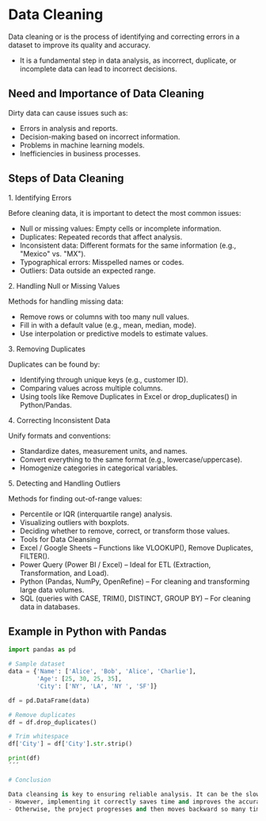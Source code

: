 # Data Cleaning

Data cleaning or  is the process of identifying and correcting errors in a dataset to improve its quality and accuracy.
- It is a fundamental step in data analysis, as incorrect, duplicate, or incomplete data can lead to incorrect decisions.

## Need and Importance of Data Cleaning

Dirty data can cause issues such as:

- Errors in analysis and reports.
- Decision-making based on incorrect information.
- Problems in machine learning models.
- Inefficiencies in business processes.

## Steps of Data Cleaning

1️. Identifying Errors

Before cleaning data, it is important to detect the most common issues:

- Null or missing values: Empty cells or incomplete information. 
- Duplicates: Repeated records that affect analysis. 
- Inconsistent data: Different formats for the same information (e.g., "Mexico" vs. "MX"). 
- Typographical errors: Misspelled names or codes. 
- Outliers: Data outside an expected range.

2️. Handling Null or Missing Values

Methods for handling missing data:

- Remove rows or columns with too many null values.
- Fill in with a default value (e.g., mean, median, mode).
- Use interpolation or predictive models to estimate values.

3️. Removing Duplicates

Duplicates can be found by:

- Identifying through unique keys (e.g., customer ID).
- Comparing values across multiple columns.
- Using tools like Remove Duplicates in Excel or drop_duplicates() in Python/Pandas.

4️. Correcting Inconsistent Data

Unify formats and conventions:
- Standardize dates, measurement units, and names.
- Convert everything to the same format (e.g., lowercase/uppercase).
- Homogenize categories in categorical variables.

5️. Detecting and Handling Outliers

Methods for finding out-of-range values:
- Percentile or IQR (interquartile range) analysis.
- Visualizing outliers with boxplots.
- Deciding whether to remove, correct, or transform those values.
- Tools for Data Cleansing
- Excel / Google Sheets – Functions like VLOOKUP(), Remove Duplicates, FILTER().
- Power Query (Power BI / Excel) – Ideal for ETL (Extraction, Transformation, and Load).
- Python (Pandas, NumPy, OpenRefine) – For cleaning and transforming large data volumes.
- SQL (queries with CASE, TRIM(), DISTINCT, GROUP BY) – For cleaning data in databases.

## Example in Python with Pandas
```python
import pandas as pd

# Sample dataset
data = {'Name': ['Alice', 'Bob', 'Alice', 'Charlie'],
        'Age': [25, 30, 25, 35],
        'City': ['NY', 'LA', 'NY ', 'SF']}

df = pd.DataFrame(data)

# Remove duplicates
df = df.drop_duplicates()

# Trim whitespace
df['City'] = df['City'].str.strip()

print(df)
´´´

# Conclusion

Data cleansing is key to ensuring reliable analysis. It can be the slowest stage in a data project.
- However, implementing it correctly saves time and improves the accuracy of any data project.
- Otherwise, the project progresses and then moves backward so many times that the time loss becomes even greater.
